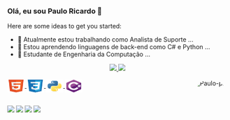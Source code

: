 ### Olá, eu sou Paulo Ricardo 👋

Here are some ideas to get you started:

- 🔭 Atualmente estou trabalhando como Analista de Suporte ...
- 🌱 Estou aprendendo linguagens de back-end como C# e Python ...
- 🌱 Estudante de Engenharia da Computação ...

<div align="center">
  <a href="https://github.com/Paulo-RP">
  <img height="180em" src="https://github-readme-stats.vercel.app/api?username=Paulo-RP&show_icons=true&theme=merko&include_all_commits=true&count_private=true"/>
  <img height="180em" src="https://github-readme-stats.vercel.app/api/top-langs/?username=Paulo-RP&layout=compact&langs_count=7&theme=merko"/>
</div>
  
  <div style="display: inline_block"><br>
 <img align="center" alt="Paulo-HTML" height="30" width="40" src="https://raw.githubusercontent.com/devicons/devicon/master/icons/html5/html5-original.svg">
  <img align="center" alt="Paulo-CSS" height="30" width="40" src="https://raw.githubusercontent.com/devicons/devicon/master/icons/css3/css3-original.svg">
  <img align="center" alt="Paulo-Python" height="30" width="40" src="https://raw.githubusercontent.com/devicons/devicon/master/icons/python/python-original.svg">
  <img align="center" alt="Paulo-Csharp" height="30" width="40" src="https://raw.githubusercontent.com/devicons/devicon/master/icons/csharp/csharp-original.svg">
  <img align="right" alt="Paulo-pic" height="150" style="border-radius:50px;" src="https://media.discordapp.net/attachments/596128688139927593/1046417522871775272/PauloRicardo.gif">
</div>
  
  ##
 
<div> 
   <a href="https://www.instagram.com/paulo_kadu" target="_blank"><img src="https://img.shields.io/badge/-Instagram-%23E4405F?style=for-the-badge&logo=instagram&logoColor=white" target="_blank"></a>
 <a href="https://discord.gg/gkFa4WhT" target="_blank"><img src="https://img.shields.io/badge/Discord-7289DA?style=for-the-badge&logo=discord&logoColor=white" target="_blank"></a> 
  <a href = "mailto:paulo.ricardo.p.silva@gmail.com"><img src="https://img.shields.io/badge/-Gmail-%23333?style=for-the-badge&logo=gmail&logoColor=white" target="_blank"></a>
  <a href="https://www.linkedin.com/in/pauloricardo-1994/" target="_blank"><img src="https://img.shields.io/badge/-LinkedIn-%230077B5?style=for-the-badge&logo=linkedin&logoColor=white" target="_blank"></a> 
 
  
</div>
